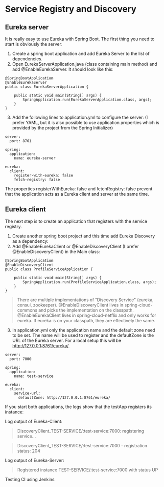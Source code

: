 # Service Registry and Discovery

## Eureka server

It is really easy to use Eureka with Spring Boot. The first thing you need to start is obviously the server:

1. Create a spring boot application and add Eureka Server to the list of dependencies.
2. Open EurekaServerApplication.java (class containing main method) and add @EnableEurekaServer. It should look like this:
```
@SpringBootApplication
@EnableEurekaServer
public class EurekaServerApplication {

	public static void main(String[] args) {
		SpringApplication.run(EurekaServerApplication.class, args);
	}
}
```
3. Add the following lines to application.yml to configure the server: (I prefer YAML, but it is also possible to use application.properties which is provided by the project from the Spring Initializer)
```
server:
  port: 8761

spring:
  application:
    name: eureka-server

eureka:
  client:
    register-with-eureka: false
    fetch-registry: false
```

The properties registerWithEureka: false and fetchRegistry: false prevent that the application acts as a Eureka client and server at the same time.

## Eureka client
The next step is to create an application that registers with the service registry. 
1. Create another spring boot project and this time add Eureka Discovery as a dependency:
2. Add @EnableEurekaClient or @EnableDiscoveryClient (I prefer @EnableDiscoveryClient) in the Main class:
```
@SpringBootApplication
@EnableDiscoveryClient
public class ProfileServiceApplication {

	public static void main(String[] args) {
		SpringApplication.run(ProfileServiceApplication.class, args);
	}
}
```

> There are multiple implementations of "Discovery Service" (eureka, consul, zookeeper). @EnableDiscoveryClient lives in spring-cloud-commons and picks the implementation on the classpath.  @EnableEurekaClient lives in spring-cloud-netflix and only works for eureka. If eureka is on your classpath, they are effectively the same.

3. In application.yml only the application name and the default zone need to be set. The name will be used to register and the defaultZone is the URL of the Eureka server. For a local setup this will be http://127.0.0.1:8761/eureka/.
```
server:
  port: 7000
  
spring:
  application:
    name: test-service
    
eureka:
  client:
    service-url:
      defaultZone: http://127.0.0.1:8761/eureka/
```

If you start both applications, the logs show that the testApp registers its instance:

Log output of Eureka-Client:

> DiscoveryClient_TEST-SERVICE/<Full Computer Name>:test-service:7000: registering service...

> DiscoveryClient_TEST-SERVICE/<Full Computer Name>:test-service:7000 - registration status: 204

Log output of Eureka-Server:

> Registered instance TEST-SERVICE/<Full Computer Name>:test-service:7000 with status UP

Testing CI using Jenkins